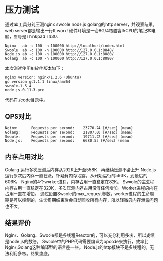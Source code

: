 压力测试
=====
通过ab工具分别压测nginx swoole node.js golang的http server，并观察结果。
web server都是输出一行It work!
硬件环境是一台8G/4核酷睿I5CPU的笔记本电脑，型号是Thinkpad T430.

```
Nginx   ab -c 100 -n 100000 http://localhost/index.html
Swoole  ab -c 100 -n 100000 http://127.0.0.1:8848/
Node.js ab -c 100 -n 100000 http://127.0.0.1:8080/
Golang  ab -c 100 -n 100000 http://127.0.0.1:8080/
```

本次测试使用的软件版本如下：
```
nginx version: nginx/1.2.6 (Ubuntu)
go version go1.1.1 linux/amd64
swoole-1.5.4
node.js-0.11.3-pre
```

代码在./code目录中。

QPS对比
-----
```
Nginx:      Requests per second:    23770.74 [#/sec] (mean)
Golang:     Requests per second:    21807.00 [#/sec] (mean)
Swoole:     Requests per second:    19711.22 [#/sec] (mean)
Node.js:    Requests per second:    6680.53 [#/sec] (mean)
```

内存占用对比
-----
Golang 运行多次压测后内存从292K上升至558K，再继续压测不会上升
Node.js运行多次后内存一直在涨，怀疑有内存泄露。从开始运行的593K，到最后的606K。
Nginx的4个worker进程，内存占用一直稳定在82K。
Swoole的主进程内存占用一直稳定在320K，多次压测内存占用没有任何增加。Worker进程的内在占用一直在增加。
通过设置Swoole的max_request参数，worker进程的生命周期是可以控制的，生命周期结束后会自动回收所有内存，所以轻微的内存泄露问题也不大。

结果评价
-----
Nginx、Golang、Swoole都是多线程Reactor的，可以充分利用多核，所以成绩是node.js的数倍。
Swoole中的PHP代码需要编译为opcode来执行，效率比Nginx,Golang这种编译型的语言差一些。
Node.js的http模块不是多线程的，无法利用多核。结果垫底。
